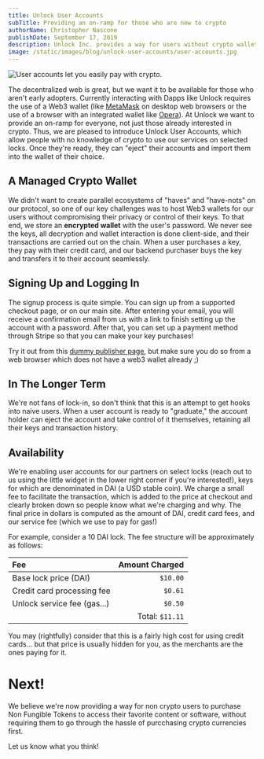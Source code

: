 ```yaml
---
title: Unlock User Accounts
subTitle: Providing an on-ramp for those who are new to crypto
authorName: Christopher Nascone
publishDate: September 17, 2019
description: Unlock Inc. provides a way for users without crypto wallets to buy keys to locks on the Unlock protocol. For this we introduce managed user accounts as well as payment via Credit Card.
image: /static/images/blog/unlock-user-accounts/user-accounts.jpg
---
```


![User accounts let you easily pay with crypto.](/static/images/blog/unlock-user-accounts/user-accounts.jpg)

The decentralized web is great, but we want it to be available for those who aren't early adopters. Currently interacting with Dapps like Unlock requires the use of a Web3 wallet (like [MetaMask](https://metamask.io/) on desktop web browsers or the use of a browser with an integrated wallet like [Opera](https://www.opera.com/crypto)). At Unlock we want to provide an on-ramp for everyone, not just those already interested in crypto. Thus, we are pleased to introduce Unlock User Accounts, which allow people with no knowledge of crypto to use our services on selected locks. Once they're ready, they can "eject" their accounts and import them into the wallet of their choice.

## A Managed Crypto Wallet

We didn't want to create parallel ecosystems of "haves" and "have-nots" on our protocol, so one of our key challenges was to host Web3 wallets for our users without compromising their privacy or control of their keys. To that end, we store an <strong>encrypted wallet</strong> with the user's password. We never see the keys, all decryption and wallet interaction is done client-side, and their transactions are carried out on the chain. When a user purchases a key, they pay with their credit card, and our backend purchaser buys the key and transfers it to their account seamlessly.

## Signing Up and Logging In

The signup process is quite simple. You can sign up from a supported checkout page, or on our main site. After entering your email, you will receive a confirmation email from us with a link to finish setting up the account with a password. After that, you can set up a payment method through Stripe so that you can make your key purchases!

Try it out from this [dummy publisher page](https://paywall.unlock-protocol.com/newdemo/?lock=0xa4DAF4712EC7D37B15E2b8ad090710fa4dFb8977&unlockUserAccounts=true), but make sure you do so from a web browser which does not have a web3 wallet already ;)

## In The Longer Term

We're not fans of lock-in, so don't think that this is an attempt to get hooks into naive users. When a user account is ready to "graduate," the account holder can eject the account and take control of it themselves, retaining all their keys and transaction history.

## Availability

We're enabling user accounts for our partners on select locks (reach out to us using the little widget in the lower right corner if you're interested!), keys for which are denominated in DAI (a USD stable coin). We charge a small fee to facilitate the transaction, which is added to the price at checkout and clearly broken down so people know what we're charging and why. The final price in dollars is computed as the amount of DAI, credit card fees, and our service fee (which we use to pay for gas!)

For example, consider a 10 DAI lock. The fee structure will be approximately as follows:

| Fee                         |  Amount Charged |
| :-------------------------- | --------------: |
| Base lock price (DAI)       |        `$10.00` |
| Credit card processing fee  |         `$0.61` |
| Unlock service fee (gas...) |         `$0.50` |
|                             | Total: `$11.11` |

You may (rightfully) consider that this is a fairly high cost for using credit cards... but that price is usually hidden for you, as the merchants are the ones paying for it.

# Next!

We believe we're now providing a way for non crypto users to purchase Non Fungible Tokens to access their favorite content or software, without requiring them to go through the hassle of purcchasing crypto currencies first.

Let us know what you think!
